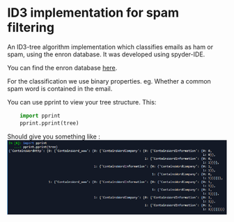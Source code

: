 # ID3 implementation for spam filtering
An ID3-tree algorithm implementation which classifies emails as ham or spam, using the enron database.
It was developed using spyder-IDE.

You can find the enron database [here](http://nlp.cs.aueb.gr/software_and_datasets/Enron-Spam/index.html).

For the classification we use binary properties. eg. Whether a common spam word is contained in the email.

You can use pprint to view your tree structure.
This:
```python
    import pprint
    pprint.pprint(tree)
```
Should give you something like : ![](Capture.PNG)
